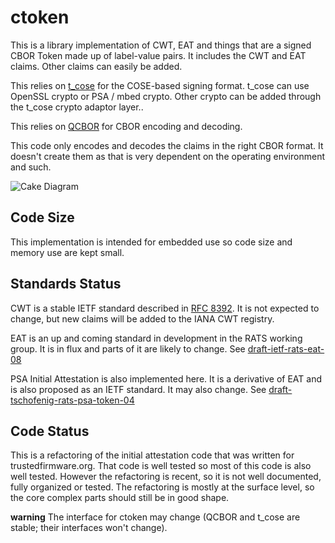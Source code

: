 # ctoken

This is a library implementation of CWT, EAT and things that are a signed CBOR Token
made up of label-value pairs.  It includes the CWT and EAT claims. Other claims
can easily be added.

This relies on [t_cose](https://github.com/laurencelundblade/t_cose) for the COSE-based signing format.  t_cose can use OpenSSL crypto
or PSA / mbed crypto. Other crypto can be added through the t_cose crypto adaptor layer..

This relies on [QCBOR](https://github.com/laurencelundblade/QCBOR) for CBOR encoding and decoding.

This code only encodes and decodes the claims in the right CBOR format. It doesn't
create them as that is very dependent on the operating environment and such.

![Cake Diagram](https://github.com/laurencelundblade/ctoken/blob/master/ctoken_cake-diagram.png)

## Code Size

This implementation is intended for embedded use so code size and memory 
use are kept small.

## Standards Status

CWT is a stable IETF standard described in [RFC 8392](https://tools.ietf.org/html/rfc8392). It is not expected to change,
but new claims will be added to the IANA CWT registry.

EAT is an up and coming standard in development in the RATS working group. It
is in flux and parts of it are likely to change.  See [draft-ietf-rats-eat-08](https://tools.ietf.org/html/draft-ietf-rats-eat-08)

PSA Initial Attestation is also implemented here. It is a derivative of EAT and is also proposed
as an IETF standard. It may also change. See [draft-tschofenig-rats-psa-token-04](https://tools.ietf.org/html/draft-tschofenig-rats-psa-token-04)

## Code Status

This is a refactoring of the initial attestation code that was written for trustedfirmware.org.
That code is well tested so most of this code is also well tested. However the 
refactoring is recent, so it is not well documented, fully organized or tested. The
refactoring is mostly at the surface level, so the core complex parts should still be
in good shape.

**warning** The interface for ctoken may change (QCBOR and t_cose are stable; their
interfaces won't change).






